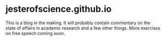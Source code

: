 # jesterofscience.github.io

This is a blog in the making. It will probably contain commentary on the state of affairs in academic research and a few other things. More exercises on free speech coming soon. 
